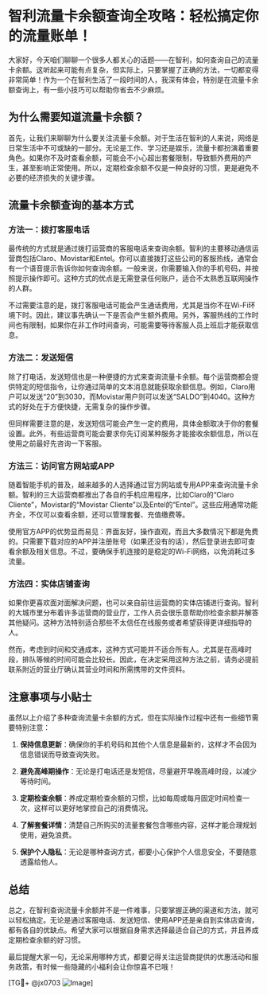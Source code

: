 # 智利流量卡余额查询全攻略：轻松搞定你的流量账单！

大家好，今天咱们聊聊一个很多人都关心的话题——在智利，如何查询自己的流量卡余额。这听起来可能有点复杂，但实际上，只要掌握了正确的方法，一切都变得非常简单！作为一个在智利生活了一段时间的人，我深有体会，特别是在流量卡余额查询上，有一些小技巧可以帮助你省去不少麻烦。

## 为什么需要知道流量卡余额？

首先，让我们来聊聊为什么要关注流量卡余额。对于生活在智利的人来说，网络是日常生活中不可或缺的一部分。无论是工作、学习还是娱乐，流量卡都扮演着重要角色。如果你不及时查看余额，可能会不小心超出套餐限制，导致额外费用的产生，甚至影响正常使用。所以，定期检查余额不仅是一种良好的习惯，更是避免不必要的经济损失的关键步骤。

## 流量卡余额查询的基本方式

### 方法一：拨打客服电话

最传统的方式就是通过拨打运营商的客服电话来查询余额。智利的主要移动通信运营商包括Claro、Movistar和Entel。你可以直接拨打这些公司的客服热线，通常会有一个语音提示告诉你如何查询余额。一般来说，你需要输入你的手机号码，并按照提示操作即可。这种方式的优点是无需登录任何账户，适合不太熟悉互联网操作的人群。

不过需要注意的是，拨打客服电话可能会产生通话费用，尤其是当你不在Wi-Fi环境下时。因此，建议事先确认一下是否会产生额外费用。另外，客服热线的工作时间也有限制，如果你在非工作时间查询，可能需要等待客服人员上班后才能获取信息。

### 方法二：发送短信

除了打电话，发送短信也是一种便捷的方式来查询流量卡余额。每个运营商都会提供特定的短信指令，让你通过简单的文本消息就能获取余额信息。例如，Claro用户可以发送“20”到3030，而Movistar用户则可以发送“SALDO”到4040。这种方式的好处在于方便快捷，无需复杂的操作步骤。

但同样需要注意的是，发送短信可能会产生一定的费用，具体金额取决于你的套餐设置。此外，有些运营商可能会要求你先订阅某种服务才能接收余额信息，所以在使用之前最好先咨询一下客服。

### 方法三：访问官方网站或APP

随着智能手机的普及，越来越多的人选择通过官方网站或专用APP来查询流量卡余额。智利的三大运营商都推出了各自的手机应用程序，比如Claro的“Claro Cliente”，Movistar的“Movistar Cliente”以及Entel的“Entel”。这些应用通常功能齐全，不仅可以查看余额，还可以管理套餐、充值缴费等。

使用官方APP的优势显而易见：界面友好，操作直观，而且大多数情况下都是免费的。只需要下载对应的APP并注册账号（如果还没有的话），然后登录进去即可查看余额及相关信息。不过，要确保手机连接的是稳定的Wi-Fi网络，以免消耗过多流量。

### 方法四：实体店铺查询

如果你更喜欢面对面解决问题，也可以亲自前往运营商的实体店铺进行查询。智利的大城市里分布着许多运营商的营业厅，工作人员会很乐意帮助你检查余额并解答其他疑问。这种方法特别适合那些不太信任在线服务或者希望获得更详细指导的人。

然而，考虑到时间和交通成本，这种方式可能并不适合所有人。尤其是在高峰时段，排队等候的时间可能会比较长。因此，在决定采用这种方法之前，请务必提前联系附近的营业厅确认其营业时间和所需携带的文件资料。

## 注意事项与小贴士

虽然以上介绍了多种查询流量卡余额的方式，但在实际操作过程中还有一些细节需要特别注意：

1. **保持信息更新**：确保你的手机号码和其他个人信息是最新的，这样才不会因为信息错误而导致查询失败。
   
2. **避免高峰期操作**：无论是打电话还是发短信，尽量避开早晚高峰时段，以减少等待时间。

3. **定期检查余额**：养成定期检查余额的习惯，比如每周或每月固定时间检查一次，这样可以更好地掌控自己的消费情况。

4. **了解套餐详情**：清楚自己所购买的流量套餐包含哪些内容，这样才能合理规划使用，避免浪费。

5. **保护个人隐私**：无论是哪种查询方式，都要小心保护个人信息安全，不要随意透露给他人。

## 总结

总之，在智利查询流量卡余额并不是一件难事，只要掌握正确的渠道和方法，就可以轻松搞定。无论是通过客服电话、发送短信、使用APP还是亲自到实体店查询，都有各自的优缺点。希望大家可以根据自身需求选择最适合自己的方式，并且养成定期检查余额的好习惯。

最后提醒大家一句，无论采用哪种方式，都要记得关注运营商提供的优惠活动和服务政策，有时候一些隐藏的小福利会让你惊喜不已哦！

[TG💪+ @jx0703 ![Image](https://github.com/user-attachments/assets/dbca1d08-cadb-493c-b0ec-ad6f7a83f270)]